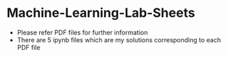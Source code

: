 # Machine-Learning-Lab-Sheets
- Please refer PDF files for further information
- There are 5 ipynb files which are my solutions corresponding to each PDF file
